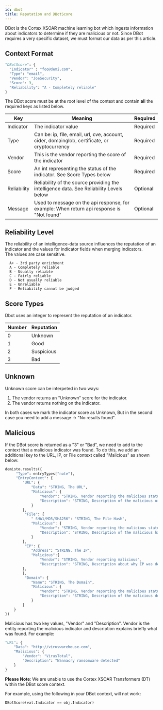 ```yaml
---
id: dbot
title: Reputation and DBotScore
---
```


DBot is the Cortex XSOAR machine learning bot which ingests information about indicators to determine if they are malicious or not. Since DBot requires a very specific dataset, we must format our data as per this article.

## Context Format
```python
"DBotScore": {
  "Indicator" : "foo@demi.com",
  "Type": "email",
  "Vendor": "JoeSecurity",
  "Score": 3,
  "Reliability": "A - Completely reliable"
} 
```

The DBot score must be at the root level of the context and contain **all** the required keys as listed below.

| Key | Meaning | Required
| --- | --- | --- |
| Indicator | The indicator value | Required |
| Type | Can be: ip, file, email, url, cve, account, cider, domainglob, certificate, or cryptocurrency | Required |
| Vendor | This is the vendor reporting the score of the indicator| Required |
| Score | An int representing the status of the indicator. See Score Types below| Required |
| Reliability | Reliability of the source providing the intelligence data. See Reliability Levels below| Optional |
| Message | Used to message on the api response, for example: When return api response is "Not found" | Optional |

## Reliability Level
The reliability of an intelligence-data source influences the reputation of an indicator and the values for
indicator fields when merging indicators.  
The values are case sensitive.

``` 
  A+ - 3rd party enrichment  
  A - Completely reliable 
  B - Usually reliable  
  C - Fairly reliable  
  D - Not usually reliable  
  E - Unreliable  
  F - Reliability cannot be judged  
 ```

## Score Types
Dbot uses an integer to represent the reputation of an indicator.

| Number | Reputation |
| --- | --- |
| 0 | Unknown |
| 1 | Good |
| 2 | Suspicious |
| 3 | Bad |

## Unknown
Unknown score can be interpeted in two ways: 

1. The vendor returns an "Unknown" score for the indicator.
2. The vendor returns nothing on the indicator.

In both cases we mark the indicator score as Unknown, But in the second case you need to add a message -> "No results found".

## Malicious
If the DBot score is returned as a "3" or "Bad", we need to add to the context that a malicious indicator was found. To do this, we add an additional key to the URL, IP, or File context called "Malicious" as shown below:

```python
demisto.results({
     "Type": entryTypes["note"],
     "EntryContext": {
        "URL": {
            "Data": "STRING, The URL",
            "Malicious": {
                "Vendor": "STRING, Vendor reporting the malicious status",
                "Description": "STRING, Description of the malicious url"
            }
        },
         "File": {
            " SHA1/MD5/SHA256": "STRING, The File Hash",
            "Malicious": {
                "Vendor": "STRING, Vendor reporting the malicious status",
                "Description": "STRING, Description of the malicious hash"
            }
        },
         "IP": {
            "Address": "STRING, The IP",
            "Malicious":{
                "Vendor": "STRING, Vendor reporting malicious",
                "Description": "STRING, Description about why IP was determined malicious"
        },
        },
         "Domain": {
            "Name": "STRING, The Domain",
            "Malicious": {
                "Vendor": "STRING, Vendor reporting the malicious status",
                "Description": "STRING, Description of the malicious domain"
            }
        }
    }
})
```

Malicious has two key values, "Vendor" and "Description". Vendor is the entity reporting the malicious indicator and description explains briefly what was found. For example:


```python
"URL": {
    "Data": "http://viruswarehouse.com",
    "Malicious": {
        "Vendor": "VirusTotal",
        "Description": "Wannacry ransomware detected"
    }
}
```

**Please Note**: We are unable to use the Cortex XSOAR Transformers (DT) within the DBot score context. 

For example, using the following in your DBot context, will not work:

```python
DBotScore(val.Indicator == obj.Indicator)
```
